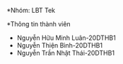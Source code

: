 *Nhóm: LBT Tek

*Thông tin thành viên

* Nguyễn Hữu Minh Luân-20DTHB1
* Nguyễn Thiện Bình-20DTHB1
* Nguyễn Trần Nhật Thái-20DTHB1